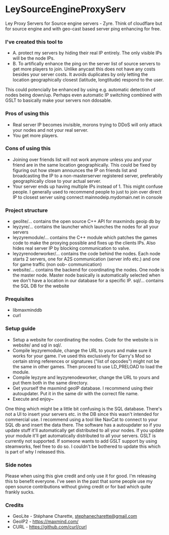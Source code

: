 # LeySourceEngineProxyServ
 Ley Proxy Servers for Source engine servers - Zyre.
 Think of cloudflare but for source engine and with geo-cast based server ping enhancing for free.
 ### I've created this tool to
 - A. protect my servers by hiding their real IP entirely. The only visible IPs will be the node IPs.
 - B. To artifically enhance the ping on the server list of source servers to get more players to join.
  Unlike anycast this does not have any costs besides your server costs.
   It avoids duplicates by only letting the location geographically closest (latitude, longtitude)  respond to the user.

 This could potencially be enhanced by using e.g. automatic detection of nodes being down/up.
 Perhaps even automatic IP switching combined with GSLT to basically make your servers non ddosable.


 ### Pros of using this
 - Real server IP becomes invisible, morons trying to DDoS will only attack your nodes and not your real server.
 - You get more players.

 ### Cons of using this
 - Joining over friends list will not work anymore unless you and your friend are in the same location geographically. This could be fixed by figuring out how steam announces the IP on friends list and broadcasting the IP to a non-masterserver registered server, preferabily geographically close to your actual server.
 - Your server ends up having multiple IPs instead of 1. This might confuse people. I generally used to recommend people to just to join over direct IP to closest server using connect mainnodeip.mydomain.net in console
 
 
 ### Project structure
 - geolite/... contains the open source C++ API for maxminds geoip db by 
 - leyzyre/... contains the launcher which launches the nodes for all your servers
 - leyzyremodule/... contains the C++ module which patches the games code to make the proxying possible and fixes up the clients IPs. Also hides real server IP by blocking communication to valve.
 - leyzyrenoderworker/... contains the code behind the nodes. Each node starts 2 servers, one for A2S communication (server info etc.) and one for game traffic (non oob- communication)
 - website/... contains the backend for coordinating the nodes. One node is the master node. Master node basically is automatically selected when we don't have a location in our database for a specific IP.
 sql/... contains the SQL DB for the website
 
 ### Prequisites
 - libmaxminddb
 - curl

 ### Setup guide
 - Setup a website for coordinating the nodes. Code for the website is in website/ and sql in sql/.
 - Compile leyzyremodule, change the URL to yours and make sure it works for your game. I've used this exclusively for Garry's Mod so certain string references or signatures ("list of opcodes") might not be the same in other games.
 Then proceed to use LD_PRELOAD to load the module.
 - Compile leyzyre and leyzyrenodeworker, change the URL to yours and put them both in the same directory.
 - Get yourself the maxmind geoIP database. I recommend using their autoupdater. Put it in the same dir with the correct file name.
 - Execute and enjoy~
 
 One thing which might be a little bit confusing is the SQL database. There's not a UI to insert your servers etc. in the DB since this wasn't 
 intended for commercial use. I recommend using a tool like NavCat to connect to your SQL db and insert the data there.
The software has a autoupdater so if you update stuff it'll automatically get distributed to all your nodes. If you update your module it'll get automatically distributed to all your servers.
GSLT is currently not supported. If someone wants to add GSLT support by using steamworks, feel free to do so. I couldn't be bothered to update this which is part of why I released this.


### Side notes
Please when using this give credit and only use it for good. I'm releasing this to benefit everyone. I've seen in the past that some people use my open source contributions without giving credit or for bad which quite frankly sucks.
 
 
### Credits
- GeoLite - Stéphane Charette, stephanecharette@gmail.com
- GeoIP2 - https://maxmind.com/
- CURL - https://github.com/curl/curl
